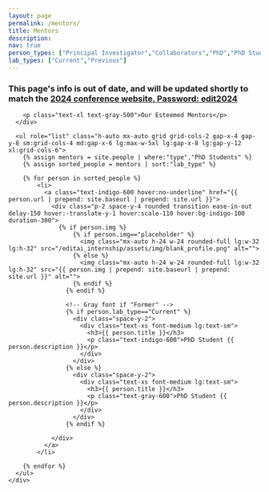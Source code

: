 ```yaml
---
layout: page
permalink: /mentors/
title: Mentors
description:
nav: true
person_types: ["Principal Investigator","Collaborators","PhD","PhD Students","Medical Students","Master's","Undergraduates"]
lab_types: ["Current","Previous"]
---
```


<!-- Tailwind CSS -->
<script src="https://cdn.tailwindcss.com/3.0.0"></script>


<!-- EDIT Program PhD Student Mentors -->
<div class="bg-white">
  <div class="max-w-7xl mx-auto py-12 px-4 text-center sm:px-6 lg:px-8 lg:py-24">
    <div class="space-y-8 sm:space-y-12">
      <div class="space-y-5 sm:mx-auto sm:max-w-xl sm:space-y-4 lg:max-w-5xl">
        <h3 class="text-3xl font-extrabold tracking-tight sm:text-4xl">This page's info is out of date, and will be updated shortly to match the <a href="https://jlevy44.github.io/EDIT_AI_virtual_conference_24/" class="text-[#00703c] hover:text-[#00572e] underline">2024 conference website, Password: edit2024</a> </h3>
        
        <p class="text-xl text-gray-500">Our Esteemed Mentors</p>
      </div>

      <ul role="list" class="h-auto mx-auto grid grid-cols-2 gap-x-4 gap-y-8 sm:grid-cols-4 md:gap-x-6 lg:max-w-5xl lg:gap-x-8 lg:gap-y-12 xl:grid-cols-6">
        {% assign mentors = site.people | where:"type","PhD Students" %}
        {% assign sorted_people = mentors | sort:"lab_type" %}

        {% for person in sorted_people %}
            <li>
              <a class="text-indigo-600 hover:no-underline" href="{{ person.url | prepend: site.baseurl | prepend: site.url }}">
                <div class="p-2 space-y-4 rounded transition ease-in-out delay-150 hover:-translate-y-1 hover:scale-110 hover:bg-indigo-100 duration-300">
                  {% if person.img %}
                      {% if person.img=="placeholder" %}
                        <img class="mx-auto h-24 w-24 rounded-full lg:w-32 lg:h-32" src="/editai_internship/assets/img/blank_profile.png" alt="">
                      {% else %}
                        <img class="mx-auto h-24 w-24 rounded-full lg:w-32 lg:h-32" src="{{ person.img | prepend: site.baseurl | prepend: site.url }}" alt="">
                      {% endif %}
                    {% endif %}

                    <!-- Gray font if "Former" -->
                    {% if person.lab_type=="Current" %}
                      <div class="space-y-2">
                        <div class="text-xs font-medium lg:text-sm">
                          <h3>{{ person.title }}</h3>
                          <p class="text-indigo-600">PhD Student {{ person.description }}</p>
                        </div>
                      </div>
                    {% else %}
                      <div class="space-y-2">
                        <div class="text-xs font-medium lg:text-sm">
                          <h3>{{ person.title }}</h3>
                          <p class="text-gray-600">PhD Student {{ person.description }}</p>
                        </div>
                      </div>
                    {% endif %}

                </div>
              </a>
            </li>

        {% endfor %}
      </ul>
    </div>
  </div>
</div>